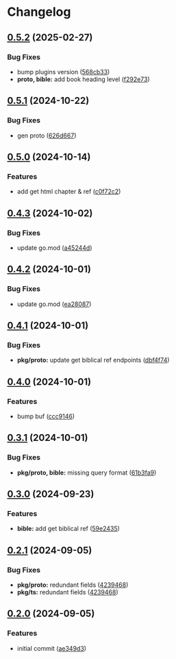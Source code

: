 # Changelog

## [0.5.2](https://github.com/v-bible/protobuf/compare/pkg/proto/v0.5.1...pkg/proto/v0.5.2) (2025-02-27)


### Bug Fixes

* bump plugins version ([568cb33](https://github.com/v-bible/protobuf/commit/568cb33b211b18a12ff400705c0c178c85e501ce))
* **proto, bible:** add book heading level ([f292e73](https://github.com/v-bible/protobuf/commit/f292e738d09949b3f070938de088aa929f45ed80))

## [0.5.1](https://github.com/v-bible/protobuf/compare/pkg/proto/v0.5.0...pkg/proto/v0.5.1) (2024-10-22)


### Bug Fixes

* gen proto ([626d667](https://github.com/v-bible/protobuf/commit/626d667e7334134566e27d8429224b3b87301ff6))

## [0.5.0](https://github.com/v-bible/protobuf/compare/pkg/proto/v0.4.3...pkg/proto/v0.5.0) (2024-10-14)


### Features

* add get html chapter & ref ([c0f72c2](https://github.com/v-bible/protobuf/commit/c0f72c27d7fe459f53509f07d24008ce7d042106))

## [0.4.3](https://github.com/v-bible/protobuf/compare/pkg/proto/v0.4.2...pkg/proto/v0.4.3) (2024-10-02)


### Bug Fixes

* update go.mod ([a45244d](https://github.com/v-bible/protobuf/commit/a45244df74517f417c6cac1c15c33d4ecd143f1f))

## [0.4.2](https://github.com/v-bible/protobuf/compare/pkg/proto/v0.4.1...pkg/proto/v0.4.2) (2024-10-01)


### Bug Fixes

* update go.mod ([ea28087](https://github.com/v-bible/protobuf/commit/ea280871d5b369a0ab94a4750ebc010b74e9506b))

## [0.4.1](https://github.com/v-bible/protobuf/compare/pkg/proto/v0.4.0...pkg/proto/v0.4.1) (2024-10-01)


### Bug Fixes

* **pkg/proto:** update get biblical ref endpoints ([dbf4f74](https://github.com/v-bible/protobuf/commit/dbf4f743428f8e8c28b370060f5dd407d3c32dfc))

## [0.4.0](https://github.com/v-bible/protobuf/compare/pkg/proto/v0.3.1...pkg/proto/v0.4.0) (2024-10-01)


### Features

* bump buf ([ccc9146](https://github.com/v-bible/protobuf/commit/ccc91466595508636deaf147dff73754457d4926))

## [0.3.1](https://github.com/v-bible/protobuf/compare/pkg/proto/v0.3.0...pkg/proto/v0.3.1) (2024-10-01)


### Bug Fixes

* **pkg/proto, bible:** missing query format ([61b3fa9](https://github.com/v-bible/protobuf/commit/61b3fa95e689c38f6c5d74ca311a1b009cd8520d))

## [0.3.0](https://github.com/v-bible/protobuf/compare/pkg/proto/v0.2.1...pkg/proto/v0.3.0) (2024-09-23)


### Features

* **bible:** add get biblical ref ([59e2435](https://github.com/v-bible/protobuf/commit/59e243502c61e758fb5c2f910520a18cf1ce20ea))

## [0.2.1](https://github.com/v-bible/protobuf/compare/pkg/proto/v0.2.0...pkg/proto/v0.2.1) (2024-09-05)


### Bug Fixes

* **pkg/proto:** redundant fields ([4239468](https://github.com/v-bible/protobuf/commit/4239468821623119df3a0eb005b2d8a06d90dd0c))
* **pkg/ts:** redundant fields ([4239468](https://github.com/v-bible/protobuf/commit/4239468821623119df3a0eb005b2d8a06d90dd0c))

## [0.2.0](https://github.com/v-bible/protobuf/compare/pkg/proto-v0.1.1...pkg/proto/v0.2.0) (2024-09-05)


### Features

* initial commit ([ae349d3](https://github.com/v-bible/protobuf/commit/ae349d308a11b5b42cd7c059582f11220dd363ad))
